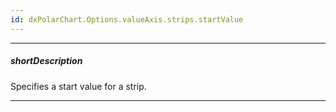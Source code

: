 ```yaml
---
id: dxPolarChart.Options.valueAxis.strips.startValue
---
```

---
##### shortDescription
Specifies a start value for a strip.

---
